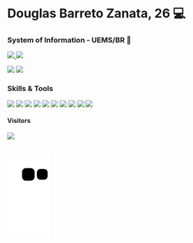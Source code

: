 # Douglas Barreto Zanata, 26 💻
<h3>System of Information - UEMS/BR 📌</h3>

 <div>
  <a href="https://github.com/ttiozinho00">
  <img height="180em" src="https://github-readme-stats.vercel.app/api?username=ttiozinho00&show_icons=true&theme=dracula&include_all_commits=true&count_private=true"/>
  <img height="180em" src="https://github-readme-stats.vercel.app/api/top-langs/?username=ttiozinho00&layout=compact&langs_count=16&theme=midnight-purple"/>
<div>

<a href="https://www.linkedin.com/in/douglas-zanata-20a355147//" target="_blank"><img src="https://img.shields.io/badge/-LinkedIn-%230077B5?style=for-the-badge&logo=linkedin&logoColor=white" target="_blank"></a> 
 <a href="https://www.instagram.com/douglasbarretozanata" target="_blank"><img src="https://img.shields.io/badge/-Instagram-%23E4405F?style=for-the-badge&logo=instagram&logoColor=white" target="_blank"></a>
 
 
 ### Skills & Tools
 
<code><img height="20" src="https://cdn.jsdelivr.net/gh/hacker-c/Picture-Bed@main/icons/html5.png"></code>
<code><img height="20" src="https://cdn.jsdelivr.net/gh/hacker-c/Picture-Bed@main/icons/css3.png"></code>
<code><img height="20" src="https://cdn.jsdelivr.net/gh/hacker-c/Picture-Bed@main/icons/javascript.png"></code>
<code><img height="20" src="https://cdn.jsdelivr.net/gh/hacker-c/Picture-Bed@main/icons/node-js.png"></code>
<code><img height="20" src="https://cdn.jsdelivr.net/gh/hacker-c/Picture-Bed@main/icons/vuejs.png"></code>
<code><img height="20" src="https://cdn.jsdelivr.net/gh/hacker-c/Picture-Bed@main/icons/vs-code.png"></code>
<code><img height="20" src="https://cdn.jsdelivr.net/gh/hacker-c/Picture-Bed@main/icons/terminal1.png"></code>
<code><img height="20" src="https://cdn.jsdelivr.net/gh/hacker-c/Picture-Bed@main/icons/git.png"></code>
<code><img height="20" src="https://cdn.jsdelivr.net/gh/hacker-c/Picture-Bed@main/icons/ubuntu.png"></code>
<code><img height="20" src="https://img.shields.io/badge/Windows-0078D6?style=for-the-badge&logo=windows&logoColor=white"></code>

 
 #### Visitors

<img src="https://profile-counter.glitch.me/Hacker-C/count.svg">
 
 ##
 
 
   
  ![Snake animation](https://github.com/rafaballerini/rafaballerini/blob/output/github-contribution-grid-snake.svg)
